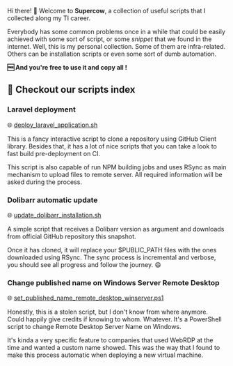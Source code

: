 Hi there! 👋 Welcome to **Supercow**, a collection of useful scripts that I collected along my TI career.

Everybody has some common problems once in a while that could be easily achieved with some sort of script, or some *snippet* that we found in the internet. Well, this is my personal collection. Some of them are infra-related. Others can be installation scripts or even some sort of dumb automation. 

**🆓 And you're free to use it and copy all !**

## 👀 Checkout our scripts index

### Laravel deployment
🌐 [deploy_laravel_application.sh](https://github.com/andrepg/supercow/blob/main/deploy_laravel_application.sh)

This is a fancy interactive script to clone a repository using GitHub Client library. Besides that, it has a lot of nice scripts that you can take a look to fast build pre-deployment on CI. 

This script is also capable of run NPM building jobs and uses RSync as main mechanism to upload files to remote server. All required information will be asked during the process.

### Dolibarr automatic update
🌐 [update_dolibarr_installation.sh](https://github.com/andrepg/supercow/blob/main/update_dolibarr_installation.sh)

A simple script that receives a Dolibarr version as argument and downloads from official GitHub repository this snapshot. 

Once it has cloned, it will replace your $PUBLIC_PATH files with the ones downloaded using RSync. The sync process is incremental and verbose, you should see all progress and follow the journey. 😄

### Change published name on Windows Server Remote Desktop
🌐 [set_published_name_remote_desktop_winserver.ps1](https://github.com/andrepg/supercow/blob/main/set_published_name_remote_desktop_winserver.ps1)

Honestly, this is a stolen script, but I don't know from where anymore. Could happily give credits if knowing to whom. Whatever. It's a PowerShell script to change Remote Desktop Server Name on Windows. 

It's kinda a very specific feature to companies that used WebRDP at the time and wanted a custom name showed. This was the way that I found to make this process automatic when deploying a new virtual machine. 
